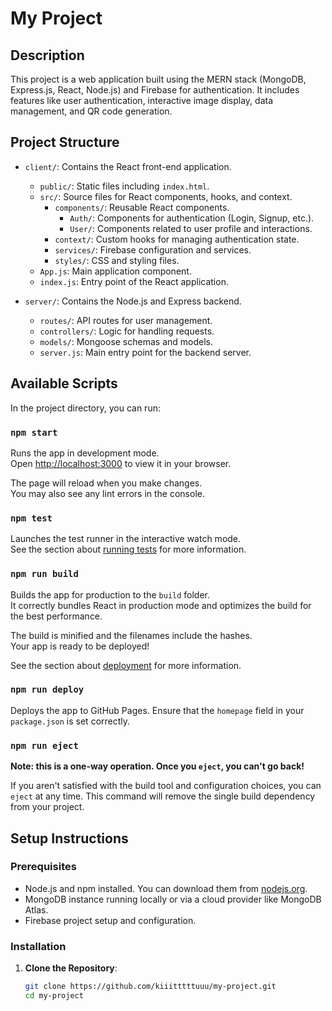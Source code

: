 # My Project

## Description

This project is a web application built using the MERN stack (MongoDB, Express.js, React, Node.js) and Firebase for authentication. It includes features like user authentication, interactive image display, data management, and QR code generation.

## Project Structure

- `client/`: Contains the React front-end application.
  - `public/`: Static files including `index.html`.
  - `src/`: Source files for React components, hooks, and context.
    - `components/`: Reusable React components.
      - `Auth/`: Components for authentication (Login, Signup, etc.).
      - `User/`: Components related to user profile and interactions.
    - `context/`: Custom hooks for managing authentication state.
    - `services/`: Firebase configuration and services.
    - `styles/`: CSS and styling files.
  - `App.js`: Main application component.
  - `index.js`: Entry point of the React application.

- `server/`: Contains the Node.js and Express backend.
  - `routes/`: API routes for user management.
  - `controllers/`: Logic for handling requests.
  - `models/`: Mongoose schemas and models.
  - `server.js`: Main entry point for the backend server.

## Available Scripts

In the project directory, you can run:

### `npm start`

Runs the app in development mode.\
Open [http://localhost:3000](http://localhost:3000) to view it in your browser.

The page will reload when you make changes.\
You may also see any lint errors in the console.

### `npm test`

Launches the test runner in the interactive watch mode.\
See the section about [running tests](https://facebook.github.io/create-react-app/docs/running-tests) for more information.

### `npm run build`

Builds the app for production to the `build` folder.\
It correctly bundles React in production mode and optimizes the build for the best performance.

The build is minified and the filenames include the hashes.\
Your app is ready to be deployed!

See the section about [deployment](https://facebook.github.io/create-react-app/docs/deployment) for more information.

### `npm run deploy`

Deploys the app to GitHub Pages. Ensure that the `homepage` field in your `package.json` is set correctly.

### `npm run eject`

**Note: this is a one-way operation. Once you `eject`, you can't go back!**

If you aren't satisfied with the build tool and configuration choices, you can `eject` at any time. This command will remove the single build dependency from your project.

## Setup Instructions

### Prerequisites

- Node.js and npm installed. You can download them from [nodejs.org](https://nodejs.org/).
- MongoDB instance running locally or via a cloud provider like MongoDB Atlas.
- Firebase project setup and configuration.

### Installation

1. **Clone the Repository**:
   ```bash
   git clone https://github.com/kiiitttttuuu/my-project.git
   cd my-project

